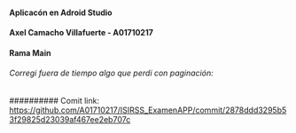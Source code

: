 #### Aplicacón en Adroid Studio

#### Axel Camacho Villafuerte - A01710217

#### Rama Main

###### Corregi fuera de tiempo algo que perdi con paginación:
########## Comit link: https://github.com/A01710217/ISIRSS_ExamenAPP/commit/2878ddd3295b53f29825d23039af467ee2eb707c
